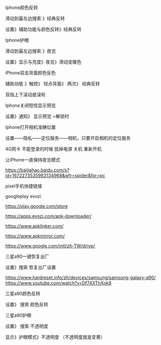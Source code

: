 Iphone颜色反转

滑动到最左边搜索     》经典反转

设置》辅助功能与颜色反转》经典反转

Iphone护眼

滑动到最左边搜索     》夜览

设置》显示与亮度》夜览》滑动变暖色

iPhone双击背面颜色反色

辅助功能 》触控》 轻点背面》 两次》 经典反转

双指上下滚动是滚轮


Iphone关闭短信显示预览

设置》通知》 显示预览 >解锁时

Iphone打开相机准确位置

设置——隐私——定位服务——相机，只要开启相机的定位服务

4G网卡 不能登录的时候 拔掉电源 关机 重新开机

让iPhone一直保持夜览模式

https://baijiahao.baidu.com/s?id=1672273535983134968&wfr=spider&for=pc



pixel手机快捷链接

googleplay evozi

https://play.google.com/store

https://apps.evozi.com/apk-downloader/

https://www.apklinker.com/

https://www.apkmirror.com/






https://www.google.com/intl/zh-TW/drive/









三星a90一键恢复出厂

设置》搜索  恢复出厂设置

https://www.hardreset.info/zh/devices/samsung/samsung-galaxy-a90/
https://www.youtube.com/watch?v=Df74XThXok8

三星a90颜色反转

设置》 搜索   颜色反转

三星a90护眼

设置》 搜索   不透明度

显示》护眼模式》不透明度   （不透明度就是变黄）





